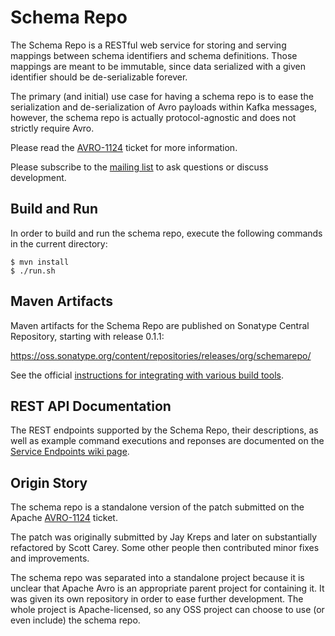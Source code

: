 # Schema Repo

The Schema Repo is a RESTful web service for storing and serving mappings between schema identifiers and schema definitions. Those mappings are meant to be immutable, since data serialized with a given identifier should be de-serializable forever.

The primary (and initial) use case for having a schema repo is to ease the serialization and de-serialization of Avro payloads within Kafka messages, however, the schema repo is actually protocol-agnostic and does not strictly require Avro.

Please read the [AVRO-1124](https://issues.apache.org/jira/browse/AVRO-1124) ticket for more information.

Please subscribe to the [mailing list](https://groups.google.com/forum/#!forum/schema-repo) to ask questions or discuss development.

## Build and Run

In order to build and run the schema repo, execute the following commands in the current directory:

    $ mvn install
    $ ./run.sh

## Maven Artifacts

Maven artifacts for the Schema Repo are published on Sonatype Central Repository, starting with release 0.1.1:

https://oss.sonatype.org/content/repositories/releases/org/schemarepo/

See the official [instructions for integrating with various build tools](https://oss.sonatype.org/content/repositories/releases/org/schemarepo/).
    
## REST API Documentation

The REST endpoints supported by the Schema Repo, their descriptions, as well as example command executions and reponses are documented on the [Service Endpoints wiki page](https://github.com/schema-repo/schema-repo/wiki/Service-Endpoints).

## Origin Story

The schema repo is a standalone version of the patch submitted on the Apache [AVRO-1124](https://issues.apache.org/jira/browse/AVRO-1124) ticket.

The patch was originally submitted by Jay Kreps and later on substantially refactored by Scott Carey. Some other people then contributed minor fixes and improvements.

The schema repo was separated into a standalone project because it is unclear that Apache Avro is an appropriate parent project for containing it. It was given its own repository in order to ease further development. The whole project is Apache-licensed, so any OSS project can choose to use (or even include) the schema repo.
